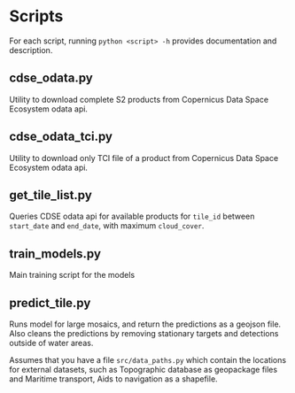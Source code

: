 # Scripts

For each script, running `python <script> -h` provides documentation and description.

## cdse_odata.py

Utility to download complete S2 products from Copernicus Data Space Ecosystem odata api. 

## cdse_odata_tci.py

Utility to download only TCI file of a product from Copernicus Data Space Ecosystem odata api. 

## get_tile_list.py

Queries CDSE odata api for available products for `tile_id` between `start_date` and `end_date`, with maximum `cloud_cover`.
 
## train_models.py

Main training script for the models

## predict_tile.py

Runs model for large mosaics, and return the predictions as a geojson file. Also cleans the predictions by removing stationary targets and detections outside of water areas. 

Assumes that you have a file `src/data_paths.py` which contain the locations for external datasets, such as Topographic database as geopackage files and Maritime transport, Aids to navigation as a shapefile. 